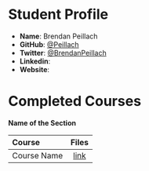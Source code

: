 # Student Profile

- **Name**: Brendan Peillach
- **GitHub**: [@Peillach]()
- **Twitter**: [@BrendanPeillach]()
- **Linkedin**: []()
- **Website**: []()

# Completed Courses

**Name of the Section**

Course|Files
:--|:--:
Course Name| [link]()
